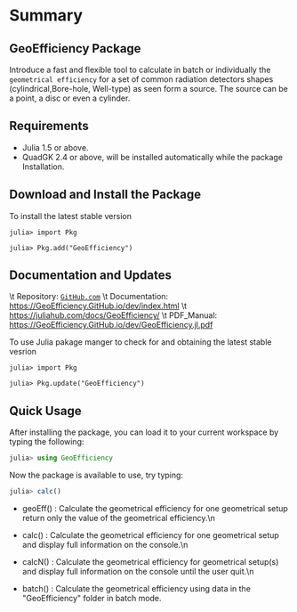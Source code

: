 # Summary

## GeoEfficiency Package
Introduce a fast and flexible tool to calculate in batch or individually the `geometrical efficiency` 
for a set of common radiation detectors shapes (cylindrical,Bore-hole, Well-type) as seen form a source. The source can be a point, a disc or even a cylinder.

## Requirements

 *  Julia 1.5 or above.
 *  QuadGK 2.4  or above, will be installed automatically while the package Installation.

## Download and Install the Package

To install the latest stable version 

``julia> import Pkg``

``julia> Pkg.add("GeoEfficiency")``

## Documentation and Updates

\t Repository:    [`GitHub.com`](https://github.com/DrKrar/GeoEfficiency.jl/)
\t Documentation: https://GeoEfficiency.GitHub.io/dev/index.html
\t                https://juliahub.com/docs/GeoEfficiency/
\t PDF_Manual:    https://GeoEfficiency.GitHub.io/dev/GeoEfficiency.jl.pdf

To use Julia pakage manger to check for and obtaining the latest stable vesrion

``julia> import Pkg``

``julia> Pkg.update("GeoEfficiency")``

## Quick Usage

After installing the package, you can load it to your current workspace by typing the following:
```julia
julia> using GeoEfficiency
```

Now the package is available to use, try typing:
```julia
julia> calc()
```

 * geoEff()	: Calculate the geometrical efficiency for one geometrical setup return only the value of the geometrical efficiency.\n
	
 * calc() 	: Calculate the geometrical efficiency for one geometrical setup and display full information on the console.\n
	
 * calcN()	: Calculate the geometrical efficiency for geometrical setup(s) and display full information on the console until the user quit.\n
	
 * batch()	: Calculate the geometrical efficiency using data in the "GeoEfficiency" folder in batch mode.
 